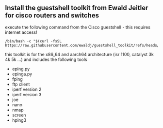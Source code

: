 ## Install the guestshell toolkit from Ewald Jeitler for cisco routers and switches 

execute the following command from the Cisco guestshell - this requires internet access!  

```
/bin/bash -c "$(curl -fsSL https://raw.githubusercontent.com/ewaldj/guestshell_toolkit/refs/heads/main/install.sh)"
```

this toolkit is for the x86_64 and aarch64 architecture (isr 1100, catalyst 3k 4k 5k ...) and includes the following tools

* eping.py 
* epinga.py 
* fping 
* ftp client
* iperf version 2
* iperf version 3
* joe
* nano
* nmap
* screen
* hping3 
